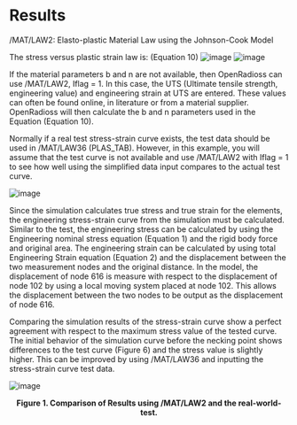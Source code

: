 
# Results

/MAT/LAW2: Elasto-plastic Material Law using the Johnson-Cook Model

The stress versus plastic strain law is: (Equation 10)
![image](/Materials/ElastoPlasticLaw/Law002/Images/equation10.png)
![image](/Materials/ElastoPlasticLaw/Law002/Images/equation11.png)

If the material parameters b and n are not available, then OpenRadioss can use /MAT/LAW2, Iflag = 1. In this case, the UTS (Ultimate tensile strength, engineering value) and engineering strain at UTS are entered. These values can often be found online, in literature or from a material supplier. OpenRadioss will then calculate the b and n parameters used in the Equation (Equation 10).

Normally if a real test stress-strain curve exists, the test data should be used in /MAT/LAW36 (PLAS_TAB). However, in this example, you will assume that the test curve is not available and use /MAT/LAW2 with Iflag = 1 to see how well using the simplified data input compares to the actual test curve.

![image](Images/equation12.png)

Since the simulation calculates true stress and true strain for the elements, the engineering stress-strain curve from the simulation must be calculated. Similar to the test, the engineering stress can be calculated by using the Engineering nominal stress equation (Equation 1) and the rigid body force and original area. The engineering strain can be calculated by using total Engineering Strain equation (Equation 2) and the displacement between the two measurement nodes and the original distance. In the model, the displacement of node 616 is measure with respect to the displacement of node 102 by using a local moving system placed at node 102. This allows the displacement between the two nodes to be output as the displacement of node 616.

Comparing the simulation results of the stress-strain curve show a perfect agreement with respect to the maximum stress value of the tested curve. The initial behavior of the simulation curve before the necking point shows differences to the test curve (Figure 6) and the stress value is slightly higher. This can be improved by using /MAT/LAW36 and inputting the stress-strain curve test data.

![image](Images/figure6.png)
<figcaption align = "center"><b>Figure 1. Comparison of Results using /MAT/LAW2 and the real-world-test.</b></figcaption>
